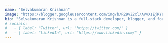 ```yaml
---
name: "Selvakumaran Krishnan"
image: "https://blogger.googleusercontent.com/img/b/R29vZ2xl/AVvXsEjRY8RcXtITY7rqq4ZzpT7L6QljnABT9Hpwuxgq-cTYCqmcb9rnwiXRH0HTMZGPxYmKWvTMHfzCt-bNGYpfND8ufdTUzP8RjNWSILfMul0otT-zxNfiegX6L0yogx718M9xakQJcpNP93E46Q7lVYWJ0no8bYkRue-zAVj9vgLGhDvVYw/w130/selvakumaran-krishnan-founder-of-wikimint-creative-writer-developer-linkedin.jpg"
bio: "Selvakumaran Krishnan is a full-stack developer, blogger, and founder of Wikimint, covering business growth, personal finance, and digital marketing trends."
# socials:
#   - { label: "Twitter", url: "https://twitter.com/" }
#   - { label: "LinkedIn", url: "https://www.linkedin.com/" }
---
```

